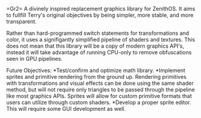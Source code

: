 
=Gr2=
A divinely inspired replacement graphics library for ZenithOS. It aims to fullfill Terry's original objectives by being simpler, more stable, and more transparent. 

Rather than hard-programmed switch statements for transformations and color, it uses a signifigantly simplified pipeline of shaders and textures. This does not mean that this library will be a copy of modern graphics API's, instead it will take advantage of running CPU-only to remove obfuscations seen in GPU pipelines.

Future Objectives:
*Test/confirm and optimize math library.
*Implement sprites and primitive rendering from the ground up. Rendering primitives with transformations and visual effects can be done using the same shader method, but will not require only triangles to be passed through the pipeline like most graphics APIs. Sprites will allow for custom primitive formats that users can utilize through custom shaders.
*Develop a proper sprite editor. This will require some GUI development as well. 
